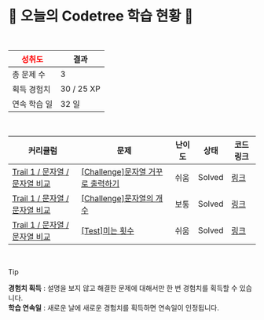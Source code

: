 # 🌲 오늘의 Codetree 학습 현황 🌲

<br />

| <span style="color:red;display:block;text-align:center;"> **성취도**</span> | 결과 |
|---|---|
| 총 문제 수 | 3 |
| 획득 경험치 | 30 / 25 XP |
| 연속 학습 일 | 32 일 |

<br />

|커리큘럼|문제|난이도|상태|코드 링크|
|---|---|---|---|---|
|[Trail 1 / 문자열 / 문자열 비교](https://www.codetree.ai/trail-info/novice-low/)|[[Challenge]문자열 거꾸로 출력하기](https://www.codetree.ai/trails/complete/curated-cards/challenge-print-string-backward/)|쉬움|Solved|[링크](https://github.com/gamamoe/Codetree-TILs/blob/main/250206/%EB%AC%B8%EC%9E%90%EC%97%B4%20%EA%B1%B0%EA%BE%B8%EB%A1%9C%20%EC%B6%9C%EB%A0%A5%ED%95%98%EA%B8%B0/print-string-backward.py)|
|[Trail 1 / 문자열 / 문자열 비교](https://www.codetree.ai/trail-info/novice-low/)|[[Challenge]문자열의 개수](https://www.codetree.ai/trails/complete/curated-cards/challenge-number-of-spring/)|보통|Solved|[링크](https://github.com/gamamoe/Codetree-TILs/blob/main/250206/%EB%AC%B8%EC%9E%90%EC%97%B4%EC%9D%98%20%EA%B0%9C%EC%88%98/number-of-spring.py)|
|[Trail 1 / 문자열 / 문자열 비교](https://www.codetree.ai/trail-info/novice-low/)|[[Test]미는 횟수](https://www.codetree.ai/trails/complete/curated-cards/test-number-of-pushes/)|쉬움|Solved|[링크](https://github.com/gamamoe/Codetree-TILs/blob/main/250206/%EB%AF%B8%EB%8A%94%20%ED%9A%9F%EC%88%98/number-of-pushes.py)|


<br />

> [!TIP]
> **경험치 획득** : 설명을 보지 않고 해결한 문제에 대해서만 한 번 경험치를 획득할 수 있습니다.  
> **학습 연속일** : 새로운 날에 새로운 경험치를 획득하면 연속일이 인정됩니다.

